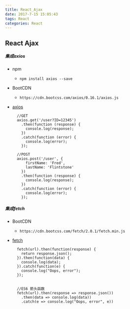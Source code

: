 ```yaml
---
title: React_Ajax
date: 2017-7-15 15:05:43
tags: React
categories: React
---
```


## React Ajax
##### 集成axios
- npm 
    - `npm install axios --save`
- BootCDN
    - `https://cdn.bootcss.com/axios/0.16.1/axios.js`
- [axios](https://github.com/mzabriskie/axios)

		//GET
		axios.get('/user?ID=12345')
		  .then(function (response) {
		    console.log(response);
		  })
		  .catch(function (error) {
		    console.log(error);
		  });

		//POST
		axios.post('/user', {
		    firstName: 'Fred',
		    lastName: 'Flintstone'
		  })
		  .then(function (response) {
		    console.log(response);
		  })
		  .catch(function (error) {
		    console.log(error);
		  });


##### 集成fetch
- BootCDN
    - `https://cdn.bootcss.com/fetch/2.0.1/fetch.min.js`
- [fetch](https://segmentfault.com/a/1190000003810652)

		fetch(url).then(function(response) {
		  return response.json();
		}).then(function(data) {
		  console.log(data);
		}).catch(function(e) {
		  console.log("Oops, error");
		});

		
		//ES6 箭头函数
		fetch(url).then(response => response.json())
		  .then(data => console.log(data))
		  .catch(e => console.log("Oops, error", e))